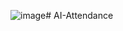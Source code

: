 ![image](https://github.com/Swarnim9628/AI-Attendance/assets/92021839/77562a08-dc24-430b-bd76-c442ace01c82)# AI-Attendance

